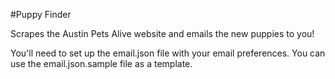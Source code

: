 #Puppy Finder

Scrapes the Austin Pets Alive website and emails the new puppies to you!

You'll need to set up the email.json file with your email preferences.  You can use the email.json.sample file as a template.  
